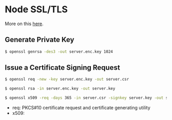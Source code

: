 # Node SSL/TLS

More on this [here](https://www.openssl.org/docs/manmaster/man1/req.html).

## Generate Private Key

```bash
$ openssl genrsa -des3 -out server.enc.key 1024
```

## Issue a Certificate Signing Request

```bash
$ openssl req -new -key server.enc.key -out server.csr

$ openssl rsa -in server.enc.key -out server.key

$ openssl x509 -req -days 365 -in server.csr -signkey server.key -out server.crt
```

- req: PKCS#10 certificate request and certificate generating utility
- x509: 
